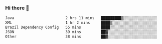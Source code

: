 ### Hi there 👋

<!--START_SECTION:waka-->

```txt
Java                       2 hrs 11 mins   █████████▒░░░░░░░░░░░░░░░   37.03 %
XML                        1 hr 2 mins     ████▒░░░░░░░░░░░░░░░░░░░░   17.66 %
Brazil Dependency Config   55 mins         ████░░░░░░░░░░░░░░░░░░░░░   15.72 %
JSON                       39 mins         ██▓░░░░░░░░░░░░░░░░░░░░░░   11.09 %
Other                      38 mins         ██▓░░░░░░░░░░░░░░░░░░░░░░   10.80 %
```

<!--END_SECTION:waka-->

<!--
**jerry-shao/jerry-shao** is a ✨ _special_ ✨ repository because its `README.md` (this file) appears on your GitHub profile.

Here are some ideas to get you started:

- 🔭 I’m currently working on ...
- 🌱 I’m currently learning ...
- 👯 I’m looking to collaborate on ...
- 🤔 I’m looking for help with ...
- 💬 Ask me about ...
- 📫 How to reach me: ...
- 😄 Pronouns: ...
- ⚡ Fun fact: ...
-->
